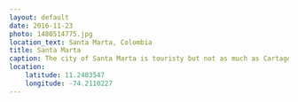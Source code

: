 ```yaml
---
layout: default
date: 2016-11-23
photo: 1480514775.jpg
location_text: Santa Marta, Colombia
title: Santa Marta
caption: The city of Santa Marta is touristy but not as much as Cartagena. The temperature is also less hot and oppressive. This city is also known to be the party city of the north coast. There is a lot of small squares, very good restaurant, nice bars and clubs! I really enjoyed this town! I played Jenga drunk in a bar ;)
location:
    latitude: 11.2403547
    longitude: -74.2110227
---
```

